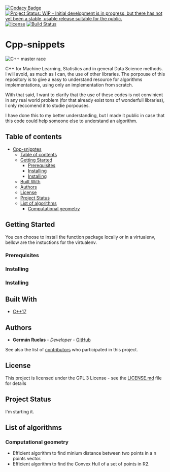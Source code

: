 [![Codacy Badge](https://api.codacy.com/project/badge/Grade/327029a36c544d6eaa2343c7a5b3e04d)](https://app.codacy.com/manual/lgruelas/Cpp-snippets?utm_source=github.com&utm_medium=referral&utm_content=lgruelas/Cpp-snippets&utm_campaign=Badge_Grade_Dashboard)
[![Project Status: WIP – Initial development is in progress, but there has not yet been a stable, usable release suitable for the public.](https://www.repostatus.org/badges/latest/wip.svg)](https://www.repostatus.org/#wip)
[![license](https://img.shields.io/badge/licence-GPL--3-blue.svg)](https://github.com/lgruelas/Cpp-snipptes/blob/master/LICENSE)
[![Build Status](https://api.travis-ci.com/lgruelas/Cpp-snippets.svg?branch=master)](https://travis-ci.com/lgruelas/Cpp-snippets)


# Cpp-snippets

![C++ master race](assets/gcc.png?raw=true "gcc")

C++ for Machine Learning, Statistics and in general Data Science methods. I will avoid, as much as I can, the use of other libraries. The porpouse of this repository is to give a easy to understand resource for algorithms implementations, using only an implementation from scratch.

With that said, I want to clarify that the use of these codes is not convinient in any real world problem (for that already exist tons of wonderfull libraries), I only reccomend it to studie porpouses.

I have done this to my better understanding, but I made it public in case that this code could help someone else to understand an algorithm.

## Table of contents

- [Cpp-snipptes](#cpp-snipptes)
  - [Table of contents](#table-of-contents)
  - [Getting Started](#getting-started)
    - [Prerequisites](#prerequisites)
    - [Installing](#installing)
    - [Installing](#installing-1)
  - [Built With](#built-with)
  - [Authors](#authors)
  - [License](#license)
  - [Project Status](#project-status)
  - [List of algorithms](#list-of-algorithms)
    - [Computational geometry](#computational-geometry)

## Getting Started

You can choose to install the function package locally or in a virtualenv, bellow are the instuctions for the virtualenv.

### Prerequisites


### Installing


### Installing


## Built With

* [C++17](https://isocpp.org/)


## Authors

* **Germán Ruelas** - *Developer* - [GitHub](https://github.com/lgruelas)

See also the list of [contributors](https://github.com/your/project/contributors) who participated in this project.

## License

This project is licensed under the GPL 3 License - see the [LICENSE.md](LICENSE.md) file for details

## Project Status

I'm starting it.

## List of algorithms

### Computational geometry
* Efficient algorithm to find minium distance between two points in a n points vector.
* Efficient algorithm to find the Convex Hull of a set of points in R2.
